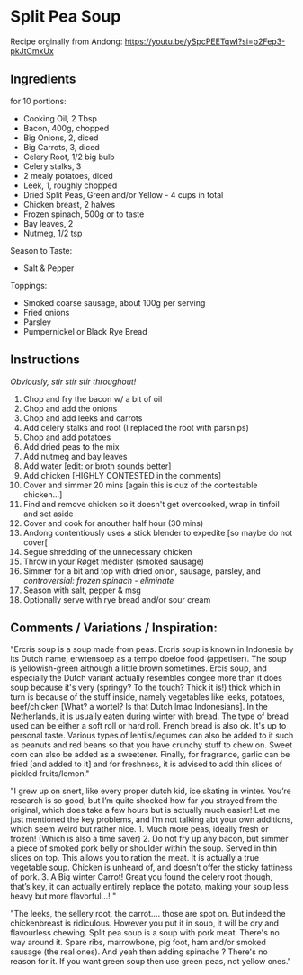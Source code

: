 # Split Pea Soup

Recipe orginally from Andong: https://youtu.be/ySpcPEETqwI?si=p2Fep3-pkJtCmxUx

## Ingredients
for 10 portions:

* Cooking Oil, 2 Tbsp
* Bacon, 400g, chopped
* Big Onions, 2, diced
* Big Carrots, 3, diced
* Celery Root, 1/2 big bulb
* Celery stalks, 3 
* 2 mealy potatoes, diced
* Leek, 1, roughly chopped
* Dried Split Peas, Green and/or Yellow - 4 cups in total
* Chicken breast, 2 halves
* Frozen spinach, 500g or to taste
* Bay leaves, 2
* Nutmeg, 1/2 tsp

Season to Taste:
* Salt & Pepper

Toppings:
* Smoked coarse sausage, about 100g per serving
* Fried onions
* Parsley
* Pumpernickel or Black Rye Bread

## Instructions

_Obviously, stir stir stir throughout!_
1. Chop and fry the bacon w/ a bit of oil
2. Chop and add the onions
3. Chop and add leeks and carrots
4. Add celery stalks and root (I replaced the root with parsnips)
5. Chop and add potatoes
6. Add dried peas to the mix
7. Add nutmeg and bay leaves
8. Add water [edit: or broth sounds better]
9. Add chicken [HIGHLY CONTESTED in the comments]
10. Cover and simmer 20 mins [again this is cuz of the contestable chicken...]
11. Find and remove chicken so it doesn't get overcooked, wrap in tinfoil and set aside
12. Cover and cook for anouther half hour (30 mins)
13. Andong contentiously uses a stick blender to expedite [so maybe do not cover[
14. Segue shredding of the unnecessary chicken
15. Throw in your Røget medister (smoked sausage)
16. Simmer for a bit and top with dried onion, sausage, parsley, and _controversial: frozen spinach - eliminate_
17. Season with salt, pepper & msg
18. Optionally serve with rye bread and/or sour cream


## Comments / Variations / Inspiration:

"Ercris soup is a soup made from peas. Ercris soup is known in Indonesia by its Dutch name, erwtensoep as a tempo doeloe food (appetiser). The soup is yellowish-green although a little brown sometimes. Ercis soup, and especially the Dutch variant actually resembles congee more than it does soup because it's very (springy? To the touch? Thick it is!) thick which in turn is because of the stuff inside, namely vegetables like leeks, potatoes, beef/chicken [What? a wortel? Is that Dutch lmao Indonesians]. In the Netherlands, it is usually eaten during winter with bread. The type of bread used can be either a soft roll or hard roll. French bread is also ok. It's up to personal taste. Various types of lentils/legumes can also be added to it such as peanuts and red beans so that you have crunchy stuff to chew on. Sweet corn can also be added as a sweetener. Finally, for fragrance, garlic can be fried [and added to it] and for freshness, it is advised to add thin slices of pickled fruits/lemon."

"I grew up on snert, like every proper dutch kid, ice skating in winter. You’re research is so good, but I’m quite shocked how far you strayed from the original, which does take a few hours but is actually much easier! Let me just mentioned the key problems, and I’m not talking abt your own additions, which seem weird but rather nice. 1. Much more peas, ideally fresh or frozen! (Which is also a time saver) 2. Do not fry up any bacon, but simmer a piece of smoked pork belly or shoulder within the soup. Served in thin slices on top. This allows you to ration the meat. It is actually a true vegetable soup. Chicken is unheard of, and doesn’t offer the sticky fattiness of pork. 3. A Big winter Carrot!  Great you found the celery root though, that’s key, it can actually entirely replace the potato, making your soup less heavy but more flavorful...! "

"The leeks, the sellery root, the carrot.... those are spot on.   But indeed the chickenbreast is ridiculous.  However you put it in soup, it will be dry and flavourless chewing. Split pea soup is a soup with pork meat. There's no way around it. Spare ribs, marrowbone, pig foot, ham and/or smoked sausage (the real ones). And yeah then adding  spinache ? There's no reason for it.  If you want green soup then use green peas, not yellow ones."
